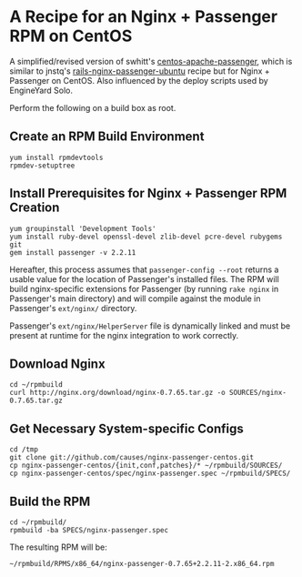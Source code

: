 # A Recipe for an Nginx + Passenger RPM on CentOS

A simplified/revised version of swhitt's [centos-apache-passenger][cap], which
is similar to jnstq's [rails-nginx-passenger-ubuntu][rnpu] recipe but for
Nginx + Passenger on CentOS. Also influenced by the deploy scripts used by
EngineYard Solo.

  [cap]: http://github.com/swhitt/centos-apache-passenger
  [rnpu]: http://github.com/jnstq/rails-nginx-passenger-ubuntu

Perform the following on a build box as root.

## Create an RPM Build Environment
    yum install rpmdevtools
    rpmdev-setuptree

## Install Prerequisites for Nginx + Passenger RPM Creation
    yum groupinstall 'Development Tools'
    yum install ruby-devel openssl-devel zlib-devel pcre-devel rubygems git
    gem install passenger -v 2.2.11

Hereafter, this process assumes that `passenger-config --root` returns a
usable value for the location of Passenger's installed files. The RPM will
build nginx-specific extensions for Passenger (by running `rake nginx` in
Passenger's main directory) and will compile against the module in Passenger's
`ext/nginx/` directory.

Passenger's `ext/nginx/HelperServer` file is dynamically linked and must be
present at runtime for the nginx integration to work correctly.

## Download Nginx
    cd ~/rpmbuild
    curl http://nginx.org/download/nginx-0.7.65.tar.gz -o SOURCES/nginx-0.7.65.tar.gz

## Get Necessary System-specific Configs
    cd /tmp
    git clone git://github.com/causes/nginx-passenger-centos.git
    cp nginx-passenger-centos/{init,conf,patches}/* ~/rpmbuild/SOURCES/
    cp nginx-passenger-centos/spec/nginx-passenger.spec ~/rpmbuild/SPECS/

## Build the RPM
    cd ~/rpmbuild/
    rpmbuild -ba SPECS/nginx-passenger.spec

The resulting RPM will be:

    ~/rpmbuild/RPMS/x86_64/nginx-passenger-0.7.65+2.2.11-2.x86_64.rpm

